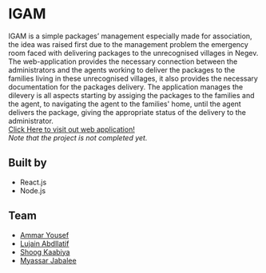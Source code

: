 # IGAM
IGAM is a simple packages’ management especially made for association, the idea was raised first due to the management problem the emergency room faced with delivering packages to the unrecognised villages in Negev.  
The web-application provides the necessary connection between the administrators and the agents working to deliver the packages to the families living in these unrecognised villages, it also provides the necessary documentation for the packages delivery. The application manages the dilevery is all aspects starting by assiging the packages to the families and the agent, to navigating the agent to the families' home, until the agent delivers the package, giving the appropriate status of the delivery to the administrator.  
[Click Here to visit out web application!](https://igam.netlify.app/)  
*Note that the project is not completed yet.*
 
## Built by 
- React.js
- Node.js

## Team
- [Ammar Yousef](https://github.com/Ammaryus)  
- [Lujain Abdllatif](https://github.com/Lujain-AbdUllatif)  
- [Shoog Kaabiya](https://github.com/shoogkabiya)  
- [Myassar Jabalee](https://github.com/myassar1211)


